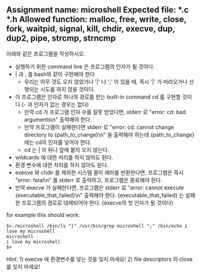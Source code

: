 Assignment name:	microshell
Expected file:		*.c *.h
Allowed function:	malloc, free, write, close, fork, waitpid, signal, kill, chdir, execve, dup, dup2, pipe, strcmp, strncmp
-----------------------------------------------------------------

아래와 같은 프로그램을 작성하시오.
- 실행하기 위한 command line 은 프로그램의 인자가 될 것이다.
- | 과 ; 를 bash와 같이 구현해야 한다
	- 우리는 아무 것도 오지 않았거나 '|' 나 ';' 이 있을 때, 즉시 '|' 가 따라오거나 선행되는 시도를 하지 않을 것이다.
- 이 프로그램은 인자로 하나의 경로를 받는 built-in command cd 를 구현할 것이다.(- 과 인자가 없는 경우는 없다)
	- 만약 cd 가 프로그램 인자 수를 잘못 받았다면, stderr 로 "error: cd: bad arguments\n" 출력해야 한다.
	- 만약 프로그램이 실패한다면 stderr 로 "error: cd: cannot change directory to {path_to_change}\n" 을 출력해야 하는데 {path_to_change} 에는 cd의 인자를 넣어야 한다.
	- cd 는 | 의 뒤나 앞에 붙지 오지 않는다.
- wildcards 에 대한 처리를 하지 않아도 된다.
- 환경 변수에 대한 처리를 하지 않아도 된다.
- execve 와 chdir 를 제외한 시스템 콜이 에러를 반환한다면, 프로그램은 즉시 "error: fatal\n" 를 stderr 로 출력하고, 프로그램은 종료해야 한다.
- 만약 execve 가 실패한다면, 프로그램은 stderr 로 "error: cannot execute {executable_that_failed}\n" 출력해야 한다. {executable_that_failed} 는 실패한 프로그램의 경로로 대체되어야 한다. (execve의 첫 인자가 될 것이다)

for example this should work:
```
$>./microshell /bin/ls "|" /usr/bin/grep microshell ";" /bin/echo i love my microshell
microshell
i love my microshell
$>
```
Hint:
	1) execve 에 환경변수를 넣는 것을 잊지 마세요!
	2) file descriptors 의 close 를 잊지 마세요!
